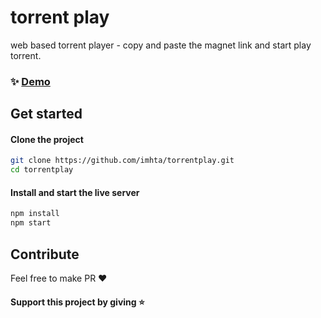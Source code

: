 # torrent play

web based torrent player - copy and paste the magnet link and start play torrent.

### :sparkles: [Demo](https://imhta.github.io/torrentplay/)

## Get started

#### Clone the project
```bash
git clone https://github.com/imhta/torrentplay.git
cd torrentplay
```
#### Install and start the live server
```bash
npm install
npm start
```

## Contribute
Feel free to make PR :heart:

#### Support this project by giving :star: